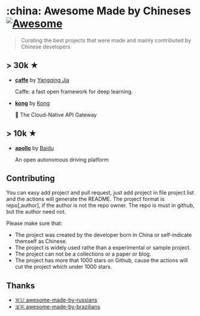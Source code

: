 
# :china: Awesome Made by Chineses [![Awesome](https://awesome.re/badge.svg)](https://awesome.re)

> Curating the best projects that were made and mainly contributed by Chinese developers

## > 30k ★

- **[caffe](https://github.com/BVLC/caffe)** by [Yangqing Jia](https://github.com/Yangqing)

    Caffe: a fast open framework for deep learning.
            
- **[kong](https://github.com/Kong/kong)** by [Kong](https://github.com/Kong)

    🦍 The Cloud-Native API Gateway 
            
## > 10k ★

- **[apollo](https://github.com/ApolloAuto/apollo)** by [Baidu](https://github.com/baidu)

    An open autonomous driving platform
            

## Contributing

You can easy add project and pull request, just add project in file project.list and the actions will generate the README.
The project format is repo[,author], if the author is not the repo owner. The repo is must in github, but the author need not.

Please make sure that:
- The project was created by the developer born in China or self-indicate themself as Chinese.
- The project is widely used rathe than a experimental or sample project.
- The project can not be a collections or a paper or blog.
- The project has more that 1000 stars on Github, cause the actions will cut the project which under 1000 stars.


## Thanks

- [🇷🇺 awesome-made-by-russians](https://github.com/gaearon/awesome-made-by-russians)
- [🇧🇷 awesome-made-by-brazilians](https://github.com/felipefialho/awesome-made-by-brazilians)

